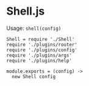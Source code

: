 
# Shell.js

Usage: `shell(config)`

    Shell = require './Shell'
    require './plugins/router'
    require './plugins/config'
    require './plugins/args'
    require './plugins/help'

    module.exports = (config) ->
      new Shell config
